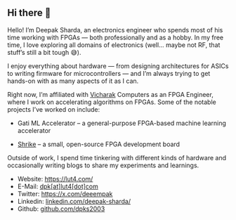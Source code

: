 ## Hi there 👋
Hello! I’m Deepak Sharda, an electronics engineer who spends most of his time working with FPGAs — both professionally and as a hobby. In my free time, I love exploring all domains of electronics (well… maybe not RF, that stuff’s still a bit tough 😅).

I enjoy everything about hardware — from designing architectures for ASICs to writing firmware for microcontrollers — and I’m always trying to get hands-on with as many aspects of it as I can.

Right now, I’m affiliated with [Vicharak](https://vicharak.in/) Computers as an FPGA Engineer, where I work on accelerating algorithms on FPGAs. Some of the notable projects I’ve worked on include:

* Gati ML Accelerator – a general-purpose FPGA-based machine learning accelerator

* [Shrike](https://github.com/vicharak-in/shrike_fpga) – a small, open-source FPGA development board

Outside of work, I spend time tinkering with different kinds of hardware and occasionally writing blogs to share my experiments and learnings.

- Website: <a target="_blank" href="https://lut4.com/">https://lut4.com/</a>
- E-Mail: <a target="_blank" href="mailto:dpk@lut4.com">dpk[at]lut4[dot]com</a>
- Twitter: <a target="_blank" href="https://x.com/deeempak">https://x.com/deeempak</a>
- Linkedin: <a target="_blank" href="https://www.linkedin.com/in/deepak-sharda/">linkedin.com/deepak-sharda/</a>
- Github: <a target="_blank" href="https://github.com/dpks2003">github.com/dpks2003</a>

<!--
**dpks2003/dpks2003** is a ✨ _special_ ✨ repository because its `README.md` (this file) appears on your GitHub profile.

Here are some ideas to get you started:

- 🔭 I’m currently working on ...
- 🌱 I’m currently learning ...
- 👯 I’m looking to collaborate on ...
- 🤔 I’m looking for help with ...
- 💬 Ask me about ...
- 📫 How to reach me: ...
- 😄 Pronouns: ...
- ⚡ Fun fact: ...
-->
